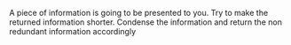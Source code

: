 A piece of information is going to be presented to you. Try to make the returned information shorter. Condense the information and return the non redundant information accordingly